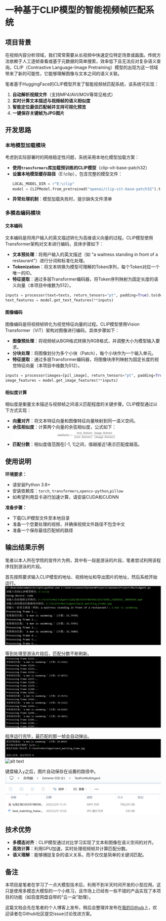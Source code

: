 # 一种基于CLIP模型的智能视频帧匹配系统

## 项目背景
在视频内容分析领域，我们常常需要从长视频中快速定位特定场景或画面。传统方法依赖于人工逐帧查看或基于元数据的简单搜索，效率低下且无法应对复杂语义查询。CLIP（Contrastive Language-Image Pretraining）模型的出现为这一领域带来了新的可能性，它能够理解图像与文本之间的语义关联。

笔者基于HuggingFace的CLIP模型开发了智能视频帧匹配系统，该系统可实现：
1. **自动解析视频文件**（支持MP4/AVI/MOV等常见格式）
2. **实时计算文本描述与视频帧的语义相似度**
3. **智能定位最佳匹配帧并支持可视化预览**
4. **一键保存关键帧为JPG图片**

## 开发思路
### 本地模型加载模块
考虑到实际部署时的网络稳定性问题，系统采用本地化模型加载方案：
- **使用`transformers`库加载预训练的CLIP模型**（clip-vit-base-patch32）
- **设置本地模型缓存路径**（E:\clip），包含完整的模型文件：
  ```python
  LOCAL_MODEL_DIR = r"E:\clip"
  model = CLIPModel.from_pretrained("openai/clip-vit-base-patch32").to(device)
  ```
- **异常处理机制**：模型加载失败时，提示缺失文件清单

### 多模态编码模块
####  **文本编码**
文本编码是将用户输入的英文描述转化为高维语义向量的过程。CLIP模型使用Transformer架构对文本进行编码，具体步骤如下：
- **文本预处理**：将用户输入的英文描述（如 "a waitress standing in front of a restaurant"）进行分词和标准化处理。
- **Tokenization**：将文本转换为模型可理解的Token序列，每个Token对应一个唯一的ID。
- **特征提取**：通过多层Transformer编码器，将Token序列映射为固定长度的语义向量（本项目中维数为512）。

```python
inputs = processor(text=texts, return_tensors="pt", padding=True).to(device)
text_features = model.get_text_features(**inputs)
```

####  **图像编码**
图像编码是将视频帧转化为视觉特征向量的过程。CLIP模型使用Vision Transformer（ViT）架构对图像进行编码，具体步骤如下：
- **图像预处理**：将视频帧从BGR格式转换为RGB格式，并调整大小为模型输入要求。
- **分块处理**：将图像划分为多个小块（Patch），每个小块作为一个输入单元。
- **特征提取**：通过多层Transformer编码器，将图像块序列映射为固定长度的视觉特征向量（本项目中维数为512）。

```python
inputs = processor(images=[pil_image], return_tensors="pt", padding=True).to(device)
image_features = model.get_image_features(**inputs)
```
#### 相似度计算
相似度是衡量文本描述与视频帧之间语义匹配程度的关键步骤。CLIP模型通过以下方式实现：
- **向量对齐**：将文本特征向量和图像特征向量映射到同一语义空间。
- **余弦相似度**：计算两个向量的余弦相似度，公式如下：
![alt text](/image-9.png)
- **匹配分数**：相似度值范围在[-1, 1]之间，值越接近1表示匹配度越高。

## 使用说明
**环境要求：**
- 请安装Python 3.8+
- 安装依赖库：`torch`, `transformers`,`opencv-python`,`pillow`
- 如希望利用显卡进行加速计算，请安装CUDA和CUDNN
  
**准备步骤：**
- 下载CLIP模型文件至本地目录
- 准备一个您要处理的视频，并确保视频文件路径不包含中文
- 准备一个保存最佳匹配帧的路径

## 输出结果示例
笔者以本人所在学院的宣传片为例，其中有一段是游泳的片段，笔者尝试利用该程序找到游泳的片段。

首先按照要求输入CLIP模型的地址、视频地址和导出图片的地址，然后系统开始运行。
![alt text](/image-4.png)

等到处理至游泳片段后，匹配分数不断刷新。
![alt text](/image-5.png)

程序运行完毕，最匹配的那一帧会自动弹出。
![alt text](/image-6.png)
![alt text](/image-7.png)

键盘输入`y`之后，图片自动保存在设置的路径中。
![alt text](/image-8.png)

## 技术优势
- **多模态对齐**：CLIP模型通过对比学习实现了文本和图像在语义空间的对齐。
- **高效计算**：利用GPU加速，实时处理视频帧并计算匹配分数。
- **语义理解**：能够捕捉复杂的语义关系，而不仅仅是简单的关键词匹配。


## 备注
本项目是笔者在学习了一点大模型技术后，利用不到半天时间开发的小型应用。这只是使用多模态大模型的一个小练习，且市场上已经有一些不错的产品实现了本项目的功能（如百度网盘自带的“云一朵”助理）。

这篇文档会先在笔者的个人博客上发布，稍后会整理并发布在[我的Github](https://github.com/Dasai-Hzm)上，欢迎读者在Github社区提交issue讨论改进方案。

